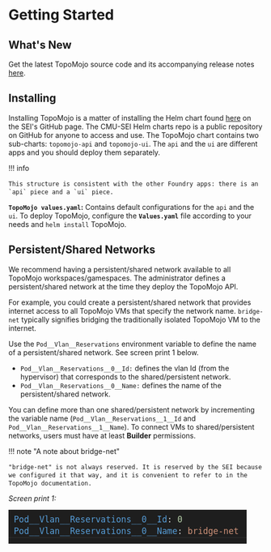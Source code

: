 # Getting Started

## What's New

Get the latest TopoMojo source code and its accompanying release notes [here](https://github.com/cmu-sei/TopoMojo).

## Installing

Installing TopoMojo is a matter of installing the Helm chart found [here](https://github.com/cmu-sei/helm-charts/tree/main/charts/topomojo) on the SEI's GitHub page. The CMU-SEI Helm charts repo is a public repository on GitHub for anyone to access and use. The TopoMojo chart contains two sub-charts: `topomojo-api` and `topomojo-ui`. The `api` and the `ui` are different apps and you should deploy them separately.

!!! info

    This structure is consistent with the other Foundry apps: there is an `api` piece and a `ui` piece.

**`TopoMojo values.yaml`:** Contains default configurations for the `api` and the `ui`. To deploy TopoMojo, configure the **`Values.yaml`** file according to your needs and `helm install` TopoMojo.

## Persistent/Shared Networks

We recommend having a persistent/shared network available to all TopoMojo workspaces/gamespaces. The administrator defines a persistent/shared network at the time they deploy the TopoMojo API.

For example, you could create a persistent/shared network that provides internet access to all TopoMojo VMs that specify the network name. `bridge-net` typically signifies bridging the traditionally isolated TopoMojo VM to the internet.

Use the `Pod__Vlan__Reservations` environment variable to define the name of a persistent/shared network. See screen print 1 below.

- `Pod__Vlan__Reservations__0__Id:` defines the vlan Id (from the hypervisor) that corresponds to the shared/persistent network.
- `Pod__Vlan__Reservations__0__Name:` defines the name of the persistent/shared network.

You can define more than one shared/persistent network by incrementing the variable name (`Pod__Vlan__Reservations__1__Id` and `Pod__Vlan__Reservations__1__Name`). To connect VMs to shared/persistent networks, users must have at least **Builder** permissions.

!!! note "A note about bridge-net"

    "bridge-net" is not always reserved. It is reserved by the SEI because we configured it that way, and it is convenient to refer to in the TopoMojo documentation.

*Screen print 1:*

![bridge-net](img/bridge-net.png)
